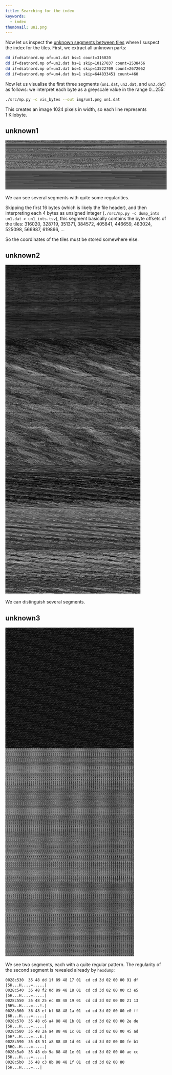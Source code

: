 ```yaml
---
title: Searching for the index
keywords:
  - index
thumbnail: un1.png
---
```


Now let us inspect the [unknown segments between
tiles](/2024-04-22-getting-an-overview-on-the-file-content.markdown)
where I suspect the index for the tiles. First, we extract all unknown
parts:

```sh
dd if=dsatnord.mp of=un1.dat bs=1 count=316020
dd if=dsatnord.mp of=un2.dat bs=1 skip=10127037 count=2538456
dd if=dsatnord.mp of=un3.dat bs=1 skip=13522709 count=2672062
dd if=dsatnord.mp of=un4.dat bs=1 skip=644833451 count=460
```

Now let us visualise the first three segments (`un1.dat`, `un2.dat`,
and `un3.dat`) as follows: we interpret each byte as a greyscale value
in the range 0...255:

```sh
./src/mp.py -c vis_bytes --out img/un1.png un1.dat
```

This creates an image 1024 pixels in width, so each line represents
1 Kilobyte.

## unknown1

![](/img/un1.png)

We can see several segments with quite some regularities.

Skipping the first 16 bytes (which is likely the file header), and
then interpreting each 4 bytes as unsigned integer (`./src/mp.py -c
dump_ints un1.dat > un1_ints.tsv`), this segment basically contains
the byte offsets of the tiles: 316020, 328719, 351371, 384572, 405841,
446659, 483024, 525098, 566987, 619866, ...

So the coordinates of the tiles must be stored somewhere else.

## unknown2

![](/img/un2.png)

We can distinguish several segments.

## unknown3

![](/img/un3.png)

We see two segments, each with a quite regular pattern. The regularity
of the second segment is revealed already by `hexdump`:

```
0028c530  35 48 dd 1f 89 48 17 01  cd cd 3d 02 00 00 91 df  |5H...H....=.....|
0028c540  35 48 f2 0d 89 48 18 01  cd cd 3d 02 00 00 c3 e5  |5H...H....=.....|
0028c550  35 48 25 ec 88 48 19 01  cd cd 3d 02 00 00 21 13  |5H%..H....=...!.|
0028c560  36 48 ef bf 88 48 1a 01  cd cd 3d 02 00 00 e0 ff  |6H...H....=.....|
0028c570  35 48 c6 a4 88 48 1b 01  cd cd 3d 02 00 00 2e de  |5H...H....=.....|
0028c580  35 48 2a a4 88 48 1c 01  cd cd 3d 02 00 00 45 ad  |5H*..H....=...E.|
0028c590  35 48 51 a8 88 48 1d 01  cd cd 3d 02 00 00 fe b1  |5HQ..H....=.....|
0028c5a0  35 48 eb 9a 88 48 1e 01  cd cd 3d 02 00 00 ae cc  |5H...H....=.....|
0028c5b0  35 48 c3 8b 88 48 1f 01  cd cd 3d 02 00 80        |5H...H....=...|
```
